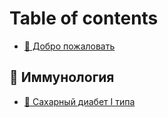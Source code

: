 # Table of contents

* [👋 Добро пожаловать](README.md)

## 🧬 Иммунология <a href="#immunology" id="immunology"></a>

* [💉 Сахарный диабет I типа](immunology/diabetes.md)
